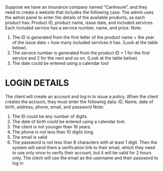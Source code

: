 Suppose we have an insurance company named “CanInsure”, and they need to create a website that includes the following case:
The admin uses the admin panel to enter the details of the available products, as each product has:
Product ID, product name, issue date, and included services.
Each included service has a service number, name, and price.
Note:
1. The ID is generated from the first letter of the product name + the year of the issue date + how many included services it has. (Look at the table below).
2. The service number is generated from the product ID + 1 for the first service and 2 for the next and so on. (Look at the table below)
3. The date could be entered using a calendar tool


# LOGIN DETAILS
The client will create an account and log in to issue a policy. When the client creates the account, they must enter the following data:
ID, Name, date of birth, address, phone, email, and password
Note:
1. The ID could be any number of digits.
2. The date of birth could be entered using a calendar tool.
3. The client is not younger than 18 years.
4. The phone is not less than 10 digits long.
5. The email is valid
6. The password is not less than 8 characters with at least 1 digit.
Then the system will send them a verification link to their email, which they need to use only once to verify their account, but it will be valid for 2 hours only.
The client will use the email as the username and their password to log in


